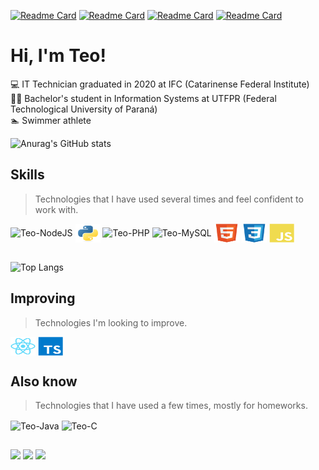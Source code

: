 [![Readme Card](https://github-readme-stats.vercel.app/api/pin/?username=teowch&repo=digital-image-processing&theme=midnight-purple)](https://github.com/teowch/digital-image-processing)
[![Readme Card](https://github-readme-stats.vercel.app/api/pin/?username=teowch&repo=os-dashboard&theme=midnight-purple)](https://github.com/teowch/os-dashboard)
[![Readme Card](https://github-readme-stats.vercel.app/api/pin/?username=teowch&repo=face-detector&theme=midnight-purple)](https://github.com/teowch/face-detector)
[![Readme Card](https://github-readme-stats.vercel.app/api/pin/?username=teowch&repo=pokemon-fangame&theme=midnight-purple)](https://github.com/teowch/pokemon-fangame)

# Hi, I'm Teo!
💻 IT Technician graduated in 2020 at IFC (Catarinense Federal Institute)<br>
👨‍💻 Bachelor's student in Information Systems at UTFPR (Federal Technological University of Paraná)<br>
🏊 Swimmer athlete

![Anurag's GitHub stats](https://github-readme-stats.vercel.app/api?username=teowch&show_icons=true&theme=midnight-purple&hide_rank=true)

## Skills
> Technologies that I have used several times and feel confident to work with.
<div style="display: inline_block">
  <img align="center" alt="Teo-NodeJS" height="30" width="40" src="https://cdn.jsdelivr.net/gh/devicons/devicon/icons/nodejs/nodejs-original.svg">
  <img align="center" alt="Teo-Python" height="30" width="40" src="https://raw.githubusercontent.com/devicons/devicon/master/icons/python/python-original.svg">
  <img align="center" alt="Teo-PHP" height="30" width="40" src="https://cdn.jsdelivr.net/gh/devicons/devicon/icons/php/php-original.svg">
  <img align="center" alt="Teo-MySQL" height="30" width="40" src="https://cdn.jsdelivr.net/gh/devicons/devicon/icons/mysql/mysql-original.svg">
  <img align="center" alt="Teo-HTML" height="30" width="40" src="https://raw.githubusercontent.com/devicons/devicon/master/icons/html5/html5-original.svg">
  <img align="center" alt="Teo-CSS" height="30" width="40" src="https://raw.githubusercontent.com/devicons/devicon/master/icons/css3/css3-original.svg">
  <img align="center" alt="Teo-Js" height="30" width="40" src="https://raw.githubusercontent.com/devicons/devicon/master/icons/javascript/javascript-plain.svg">
</div>
<br>

![Top Langs](https://github-readme-stats.vercel.app/api/top-langs/?username=teowch&layout=donut-vertical&exclude_repo=temdex&theme=midnight-purple)

## Improving
> Technologies I'm looking to improve.
<div style="display: inline_block">
  <img align="center" alt="Teo-React" height="30" width="40" src="https://raw.githubusercontent.com/devicons/devicon/master/icons/react/react-original.svg">
  <img align="center" alt="Teo-Ts" height="30" width="40" src="https://raw.githubusercontent.com/devicons/devicon/master/icons/typescript/typescript-plain.svg">
</div>

## Also know
> Technologies that I have used a few times, mostly for homeworks.
<div style="display: inline_block">
  <img align="center" alt="Teo-Java" height="30" width="40" src="https://cdn.jsdelivr.net/gh/devicons/devicon/icons/java/java-original.svg">
  <img align="center" alt="Teo-C" height="30" width="40" src="https://cdn.jsdelivr.net/gh/devicons/devicon/icons/c/c-line.svg">
</div>

##
 
<div> 
  <a href="https://instagram.com/teo_wch" target="_blank"><img src="https://img.shields.io/badge/-Instagram-%23E4405F?style=for-the-badge&logo=instagram&logoColor=white" target="_blank"></a>
  <a href = "mailto:teovs.wch@gmail.com"><img src="https://img.shields.io/badge/-Gmail-%23333?style=for-the-badge&logo=gmail&logoColor=white" target="_blank"></a>
  <a href="https://www.linkedin.com/in/teodoro-wacholski-88823b272/" target="_blank"><img src="https://img.shields.io/badge/-LinkedIn-%230077B5?style=for-the-badge&logo=linkedin&logoColor=white" target="_blank"></a> 
</div>
